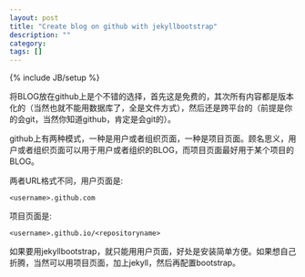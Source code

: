 ```yaml
---
layout: post
title: "Create blog on github with jekyllbootstrap"
description: ""
category: 
tags: []
---
```

{% include JB/setup %}

将BLOG放在github上是个不错的选择，首先这是免费的，其次所有内容都是版本化的（当然也就不能用数据库了，全是文件方式），然后还是跨平台的（前提是你的会git，当然你知道github，肯定是会git的）。


github上有两种模式，一种是用户或者组织页面，一种是项目页面。顾名思义，用户或者组织页面可以用于用户或者组织的BLOG，而项目页面最好用于某个项目的BLOG。


两者URL格式不同，用户页面是:

    <username>.github.com

项目页面是:

    <username>.github.io/<repositoryname>


如果要用jekyllbootstrap，就只能用用户页面，好处是安装简单方便。如果想自己折腾，当然可以用项目页面，加上jekyll，然后再配置bootstrap。



